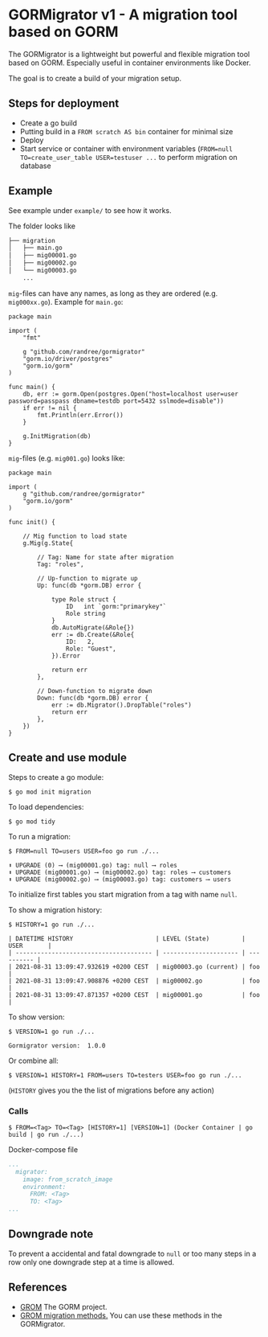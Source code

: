 # GORMigrator v1 - A migration tool based on GORM

The GORMigrator is a lightweight but powerful and flexible migration tool based on GORM. Especially useful in container environments like Docker.

The goal is to create a build of your migration setup.

## Steps for deployment

* Create a go build
* Putting build in a `FROM scratch AS bin` container for minimal size
* Deploy
* Start service or container with environment variables (`FROM=null TO=create_user_table USER=testuser ...` to perform migration on database

## Example

See example under `example/` to see how it works.

The folder looks like 
```bash
├── migration
│   ├── main.go
│   ├── mig00001.go
│   ├── mig00002.go
│   └── mig00003.go
    ...
```

`mig`-files can have any names, as long as they are ordered (e.g. `mig000xx.go`).
Example for `main.go`:
```golang
package main

import (
	"fmt"

	g "github.com/randree/gormigrator"
	"gorm.io/driver/postgres"
	"gorm.io/gorm"
)

func main() {
	db, err := gorm.Open(postgres.Open("host=localhost user=user password=passpass dbname=testdb port=5432 sslmode=disable"))
	if err != nil {
		fmt.Println(err.Error())
	}

	g.InitMigration(db)
}
```

`mig`-files (e.g. `mig001.go`) looks like:
```golang
package main

import (
	g "github.com/randree/gormigrator"
	"gorm.io/gorm"
)

func init() {

	// Mig function to load state 
	g.Mig(g.State{

		// Tag: Name for state after migration
		Tag: "roles",

		// Up-function to migrate up
		Up: func(db *gorm.DB) error {

			type Role struct {
				ID   int `gorm:"primarykey"`
				Role string
			}
			db.AutoMigrate(&Role{})
			err := db.Create(&Role{
				ID:   2,
				Role: "Guest",
			}).Error

			return err
		},

		// Down-function to migrate down
		Down: func(db *gorm.DB) error {
			err := db.Migrator().DropTable("roles")
			return err
		},
	})
}
```

## Create and use module

Steps to create a go module:
```console
$ go mod init migration
```
To load dependencies:
```console
$ go mod tidy
```

To run a migration:
```console
$ FROM=null TO=users USER=foo go run ./...

⬆ UPGRADE (0) ⟶ (mig00001.go) tag: null ⟶ roles 
⬆ UPGRADE (mig00001.go) ⟶ (mig00002.go) tag: roles ⟶ customers 
⬆ UPGRADE (mig00002.go) ⟶ (mig00003.go) tag: customers ⟶ users
```
To initialize first tables you start migration from a tag with name `null`.

To show a migration history:
```console
$ HISTORY=1 go run ./...

| DATETIME HISTORY                       | LEVEL (State)         | USER       |
| -------------------------------------- | --------------------- | ---------- |
| 2021-08-31 13:09:47.932619 +0200 CEST  | mig00003.go (current) | foo        |
| 2021-08-31 13:09:47.908876 +0200 CEST  | mig00002.go           | foo        |
| 2021-08-31 13:09:47.871357 +0200 CEST  | mig00001.go           | foo        |
```

To show version:
```console
$ VERSION=1 go run ./...

Gormigrator version:  1.0.0
```

Or combine all:
```console
$ VERSION=1 HISTORY=1 FROM=users TO=testers USER=foo go run ./...
```
(`HISTORY` gives you the the list of migrations before any action)

### Calls

```console
$ FROM=<Tag> TO=<Tag> [HISTORY=1] [VERSION=1] (Docker Container | go build | go run ./...)
```
Docker-compose file
```yaml
...
  migrator:
    image: from_scratch_image
    environment:
      FROM: <Tag>
      TO: <Tag>
...

```

## Downgrade note

To prevent a accidental and fatal downgrade to `null` or too many steps in a row only one downgrade step at a time is allowed.

## References

- [GROM](https://gorm.io/) The GORM project.
- [GROM migration methods.](https://gorm.io/docs/migration.html) You can use these methods in the GORMigrator.